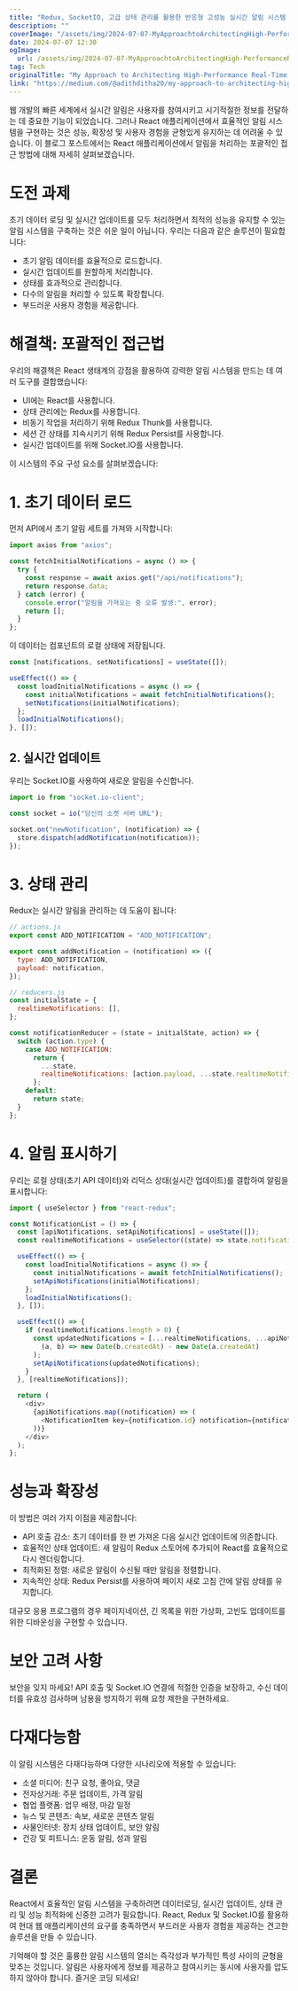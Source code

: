 ```yaml
---
title: "Redux, SocketIO, 고급 상태 관리를 활용한 반응형 고성능 실시간 알림 시스템 설계 방법"
description: ""
coverImage: "/assets/img/2024-07-07-MyApproachtoArchitectingHigh-PerformanceReal-TimeNotificationSystemsinReactLeveragingReduxSocketIOandAdvancedStateManagement_0.png"
date: 2024-07-07 12:30
ogImage:
  url: /assets/img/2024-07-07-MyApproachtoArchitectingHigh-PerformanceReal-TimeNotificationSystemsinReactLeveragingReduxSocketIOandAdvancedStateManagement_0.png
tag: Tech
originalTitle: "My Approach to Architecting High-Performance Real-Time Notification Systems in React: Leveraging Redux, Socket.IO, and Advanced State Management"
link: "https://medium.com/@adithditha20/my-approach-to-architecting-high-performance-real-time-notification-systems-in-react-leveraging-2349e3fb143f"
---
```


웹 개발의 빠른 세계에서 실시간 알림은 사용자를 참여시키고 시기적절한 정보를 전달하는 데 중요한 기능이 되었습니다. 그러나 React 애플리케이션에서 효율적인 알림 시스템을 구현하는 것은 성능, 확장성 및 사용자 경험을 균형있게 유지하는 데 어려울 수 있습니다. 이 블로그 포스트에서는 React 애플리케이션에서 알림을 처리하는 포괄적인 접근 방법에 대해 자세히 살펴보겠습니다.

# 도전 과제

초기 데이터 로딩 및 실시간 업데이트를 모두 처리하면서 최적의 성능을 유지할 수 있는 알림 시스템을 구축하는 것은 쉬운 일이 아닙니다. 우리는 다음과 같은 솔루션이 필요합니다:

<div class="content-ad"></div>

- 초기 알림 데이터를 효율적으로 로드합니다.
- 실시간 업데이트를 원할하게 처리합니다.
- 상태를 효과적으로 관리합니다.
- 다수의 알림을 처리할 수 있도록 확장합니다.
- 부드러운 사용자 경험을 제공합니다.

# 해결책: 포괄적인 접근법

우리의 해결책은 React 생태계의 강점을 활용하여 강력한 알림 시스템을 만드는 데 여러 도구를 결합했습니다:

- UI에는 React를 사용합니다.
- 상태 관리에는 Redux를 사용합니다.
- 비동기 작업을 처리하기 위해 Redux Thunk를 사용합니다.
- 세션 간 상태를 지속시키기 위해 Redux Persist를 사용합니다.
- 실시간 업데이트를 위해 Socket.IO를 사용합니다.

<div class="content-ad"></div>

이 시스템의 주요 구성 요소를 살펴보겠습니다:

# 1. 초기 데이터 로드

먼저 API에서 초기 알림 세트를 가져와 시작합니다:

```javascript
import axios from "axios";

const fetchInitialNotifications = async () => {
  try {
    const response = await axios.get("/api/notifications");
    return response.data;
  } catch (error) {
    console.error("알림을 가져오는 중 오류 발생:", error);
    return [];
  }
};
```

<div class="content-ad"></div>

이 데이터는 컴포넌트의 로컬 상태에 저장됩니다.

```js
const [notifications, setNotifications] = useState([]);

useEffect(() => {
  const loadInitialNotifications = async () => {
    const initialNotifications = await fetchInitialNotifications();
    setNotifications(initialNotifications);
  };
  loadInitialNotifications();
}, []);
```

## 2. 실시간 업데이트

우리는 Socket.IO를 사용하여 새로운 알림을 수신합니다.

<div class="content-ad"></div>

```js
import io from "socket.io-client";

const socket = io("당신의 소켓 서버 URL");

socket.on("newNotification", (notification) => {
  store.dispatch(addNotification(notification));
});
```

# 3. 상태 관리

Redux는 실시간 알림을 관리하는 데 도움이 됩니다:

```js
// actions.js
export const ADD_NOTIFICATION = "ADD_NOTIFICATION";

export const addNotification = (notification) => ({
  type: ADD_NOTIFICATION,
  payload: notification,
});

// reducers.js
const initialState = {
  realtimeNotifications: [],
};

const notificationReducer = (state = initialState, action) => {
  switch (action.type) {
    case ADD_NOTIFICATION:
      return {
        ...state,
        realtimeNotifications: [action.payload, ...state.realtimeNotifications],
      };
    default:
      return state;
  }
};
```

<div class="content-ad"></div>

# 4. 알림 표시하기

우리는 로컬 상태(초기 API 데이터)와 리덕스 상태(실시간 업데이트)를 결합하여 알림을 표시합니다:

```js
import { useSelector } from "react-redux";

const NotificationList = () => {
  const [apiNotifications, setApiNotifications] = useState([]);
  const realtimeNotifications = useSelector((state) => state.notifications.realtimeNotifications);

  useEffect(() => {
    const loadInitialNotifications = async () => {
      const initialNotifications = await fetchInitialNotifications();
      setApiNotifications(initialNotifications);
    };
    loadInitialNotifications();
  }, []);

  useEffect(() => {
    if (realtimeNotifications.length > 0) {
      const updatedNotifications = [...realtimeNotifications, ...apiNotifications].sort(
        (a, b) => new Date(b.createdAt) - new Date(a.createdAt)
      );
      setApiNotifications(updatedNotifications);
    }
  }, [realtimeNotifications]);

  return (
    <div>
      {apiNotifications.map((notification) => (
        <NotificationItem key={notification.id} notification={notification} />
      ))}
    </div>
  );
};
```

# 성능과 확장성

<div class="content-ad"></div>

이 방법은 여러 가지 이점을 제공합니다:

- API 호출 감소: 초기 데이터를 한 번 가져온 다음 실시간 업데이트에 의존합니다.
- 효율적인 상태 업데이트: 새 알림이 Redux 스토어에 추가되어 React를 효율적으로 다시 렌더링합니다.
- 최적화된 정렬: 새로운 알림이 수신될 때만 알림을 정렬합니다.
- 지속적인 상태: Redux Persist를 사용하여 페이지 새로 고침 간에 알림 상태를 유지합니다.

대규모 응용 프로그램의 경우 페이지네이션, 긴 목록을 위한 가상화, 고빈도 업데이트를 위한 디바운싱을 구현할 수 있습니다.

# 보안 고려 사항

<div class="content-ad"></div>

보안을 잊지 마세요! API 호출 및 Socket.IO 연결에 적절한 인증을 보장하고, 수신 데이터를 유효성 검사하며 남용을 방지하기 위해 요청 제한을 구현하세요.

# 다재다능함

이 알림 시스템은 다재다능하며 다양한 시나리오에 적용할 수 있습니다:

- 소셜 미디어: 친구 요청, 좋아요, 댓글
- 전자상거래: 주문 업데이트, 가격 알림
- 협업 플랫폼: 업무 배정, 마감 일정
- 뉴스 및 콘텐츠: 속보, 새로운 콘텐츠 알림
- 사물인터넷: 장치 상태 업데이트, 보안 알림
- 건강 및 피트니스: 운동 알림, 성과 알림

<div class="content-ad"></div>

# 결론

React에서 효율적인 알림 시스템을 구축하려면 데이터로딩, 실시간 업데이트, 상태 관리 및 성능 최적화에 신중한 고려가 필요합니다. React, Redux 및 Socket.IO를 활용하여 현대 웹 애플리케이션의 요구를 충족하면서 부드러운 사용자 경험을 제공하는 견고한 솔루션을 만들 수 있습니다.

기억해야 할 것은 훌륭한 알림 시스템의 열쇠는 즉각성과 부가적인 특성 사이의 균형을 맞추는 것입니다. 알림은 사용자에게 정보를 제공하고 참여시키는 동시에 사용자를 압도하지 않아야 합니다. 즐거운 코딩 되세요!
